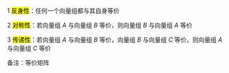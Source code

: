 1 <mark>反身性</mark>：任何一个向量组都与其自身等价  
  
2 <mark>对称性</mark>：若向量组 $A$ 与向量组 $B$ 等价，则向量组 $B$ 与向量组 $A$ 等价  
  
3 <mark>传递性</mark>：若向量组 $A$ 与向量组 $B$ 等价，向量组 $B$ 与向量组 $C$ 等价，则向量组 $A$ 与向量组 $C$ 等价  
  
备注：等价矩阵  
